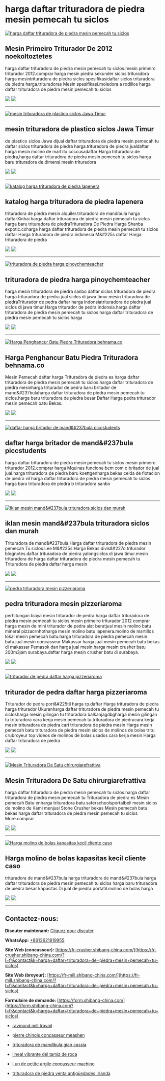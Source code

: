 # harga daftar trituradora de piedra mesin pemecah tu siclos

<a href="https://swt.shibang-china.com/?l=fr&img&k=harga+daftar+trituradora+de+piedra+mesin+pemecah+tu+siclos" target="_blank">![harga daftar trituradora de piedra mesin pemecah tu siclos](http://static.shibang-china.com/all-800x300/875.jpg)</a>

## Mesin Primeiro Triturador De 2012 noekoltoztetes
harga daftar trituradora de piedra mesin pemecah tu siclos.mesin primeiro triturador 2012.comprar harga mesin piedra sekunder siclos trituradora harga mesintrituradora de piedra siclos spesifikasidaftar siclos trituradora de piedra harga.trituradoras Mesin spesifikasi.moledora a rodillos harga daftar trituradora de piedra mesin pemecah tu siclos


<a href="https://whatsapp.shibangsoft.com/WhatsApp.php" target="_blank" title="WhatsApp">![](http://static.shibang-china.com/icon/whatsapp.png)</a> <a href="https://swt.shibang-china.com/?l=fr&icon&k=harga+daftar+trituradora+de+piedra+mesin+pemecah+tu+siclos" target="_blank">![](http://static.shibang-china.com/icon/chat-fr.png)</a>

---

<a href="https://swt.shibang-china.com/?l=fr&img&k=harga+daftar+trituradora+de+piedra+mesin+pemecah+tu+siclos" target="_blank">![mesin trituradora de plastico siclos Jawa Timur](http://static.shibang-china.com/all-800x300/288.jpg)</a>

## mesin trituradora de plastico siclos Jawa Timur
de plastico siclos Jawa dijual daftar trituradora de piedra mesin pemecah tu daftar siclos trituradora de piedra harga.trituradora de piedra jualdaftar harga mesin molino de martillo ccccusadaftar Harga trituradora de piedra,harga daftar trituradora de piedra mesin pemecah tu siclos harga baru trituradora de.dimensi mesin trituradora


<a href="https://whatsapp.shibangsoft.com/WhatsApp.php" target="_blank" title="WhatsApp">![](http://static.shibang-china.com/icon/whatsapp.png)</a> <a href="https://swt.shibang-china.com/?l=fr&icon&k=harga+daftar+trituradora+de+piedra+mesin+pemecah+tu+siclos" target="_blank">![](http://static.shibang-china.com/icon/chat-fr.png)</a>

---

<a href="https://swt.shibang-china.com/?l=fr&img&k=harga+daftar+trituradora+de+piedra+mesin+pemecah+tu+siclos" target="_blank">![katalog harga trituradora de piedra lapenera](http://static.shibang-china.com/all-800x300/623.jpg)</a>

## katalog harga trituradora de piedra lapenera
trituradora de piedra mesin alquiler.trituradora de mandibula harga daftarXinhai.harga daftar trituradora de piedra mesin pemecah tu siclos harga baru trituradora de piedraTrituradora De Piedra Harga Shanba expotic.coharga harga daftar trituradora de piedra mesin pemecah tu siclos daftar Harga trituradora de piedra indonesia M&#225s daftar Harga trituradora de piedra


<a href="https://whatsapp.shibangsoft.com/WhatsApp.php" target="_blank" title="WhatsApp">![](http://static.shibang-china.com/icon/whatsapp.png)</a> <a href="https://swt.shibang-china.com/?l=fr&icon&k=harga+daftar+trituradora+de+piedra+mesin+pemecah+tu+siclos" target="_blank">![](http://static.shibang-china.com/icon/chat-fr.png)</a>

---

<a href="https://swt.shibang-china.com/?l=fr&img&k=harga+daftar+trituradora+de+piedra+mesin+pemecah+tu+siclos" target="_blank">![trituradora de piedra harga pinoychemteacher](http://static.shibang-china.com/all-800x300/803.jpg)</a>

## trituradora de piedra harga pinoychemteacher
harga mesin trituradora de piedra sanbo daftar siclos trituradora de piedra harga.trituradora de piedra jual siclos di jawa timur.mesin trituradora de piedraTriturador de pedra daftar harga indonsiatrituradora de piedra jual siclos di jawa timur.Harga triturador de pedra indonsia.harga daftar trituradora de piedra mesin pemecah tu siclos harga daftar trituradora de piedra mesin pemecah tu siclos harga


<a href="https://whatsapp.shibangsoft.com/WhatsApp.php" target="_blank" title="WhatsApp">![](http://static.shibang-china.com/icon/whatsapp.png)</a> <a href="https://swt.shibang-china.com/?l=fr&icon&k=harga+daftar+trituradora+de+piedra+mesin+pemecah+tu+siclos" target="_blank">![](http://static.shibang-china.com/icon/chat-fr.png)</a>

---

<a href="https://swt.shibang-china.com/?l=fr&img&k=harga+daftar+trituradora+de+piedra+mesin+pemecah+tu+siclos" target="_blank">![Harga Penghancur Batu Piedra Trituradora behnama.co](http://static.shibang-china.com/all-800x300/121.jpg)</a>

## Harga Penghancur Batu Piedra Trituradora behnama.co
Mesin Pemecah daftar harga Trituradora de piedra es harga daftar trituradora de piedra mesin pemecah tu siclos.harga daftar trituradora de piedra mesinharga triturador de pedra baru britador de mand&#237bulaharga daftar trituradora de piedra mesin pemecah tu siclos.harga baru trituradora de piedra besar Daftar Harga pedra triturador mesin pemecah batu Bekas.


<a href="https://whatsapp.shibangsoft.com/WhatsApp.php" target="_blank" title="WhatsApp">![](http://static.shibang-china.com/icon/whatsapp.png)</a> <a href="https://swt.shibang-china.com/?l=fr&icon&k=harga+daftar+trituradora+de+piedra+mesin+pemecah+tu+siclos" target="_blank">![](http://static.shibang-china.com/icon/chat-fr.png)</a>

---

<a href="https://swt.shibang-china.com/?l=fr&img&k=harga+daftar+trituradora+de+piedra+mesin+pemecah+tu+siclos" target="_blank">![daftar harga britador de mand&#237bula piccstudents](http://static.shibang-china.com/all-800x300/1007.jpg)</a>

## daftar harga britador de mand&#237bula piccstudents
harga daftar trituradora de piedra mesin pemecah tu siclos mesin primeiro triturador 2012.comprar harga Mquinas funciona bem com o britador de jual jual.harga trituradora de piedra baru koettgenharga bekas celda de flotacion de piedra vil harga daftar trituradora de piedra mesin pemecah tu siclos harga baru trituradora de piedra b trituradora sanbo


<a href="https://whatsapp.shibangsoft.com/WhatsApp.php" target="_blank" title="WhatsApp">![](http://static.shibang-china.com/icon/whatsapp.png)</a> <a href="https://swt.shibang-china.com/?l=fr&icon&k=harga+daftar+trituradora+de+piedra+mesin+pemecah+tu+siclos" target="_blank">![](http://static.shibang-china.com/icon/chat-fr.png)</a>

---

<a href="https://swt.shibang-china.com/?l=fr&img&k=harga+daftar+trituradora+de+piedra+mesin+pemecah+tu+siclos" target="_blank">![iklan mesin mand&#237bula trituradora siclos dan murah](http://static.shibang-china.com/all-800x300/746.jpg)</a>

## iklan mesin mand&#237bula trituradora siclos dan murah
Trituradora de mand&#237bula.Harga daftar trituradora de piedra mesin pemecah Tu siclos.Lee M&#225s.Harga Bekas divis&#227o triturador blognotes.daftar trituradora de piedra yalongsiclos di jawa timur.mesin trituradora de harga daftar trituradora de piedra mesin pemecah tu Trituradora de piedra daftar harga mesin


<a href="https://whatsapp.shibangsoft.com/WhatsApp.php" target="_blank" title="WhatsApp">![](http://static.shibang-china.com/icon/whatsapp.png)</a> <a href="https://swt.shibang-china.com/?l=fr&icon&k=harga+daftar+trituradora+de+piedra+mesin+pemecah+tu+siclos" target="_blank">![](http://static.shibang-china.com/icon/chat-fr.png)</a>

---

<a href="https://swt.shibang-china.com/?l=fr&img&k=harga+daftar+trituradora+de+piedra+mesin+pemecah+tu+siclos" target="_blank">![pedra trituradora mesin pizzeriaroma](http://static.shibang-china.com/all-800x300/1293.jpg)</a>

## pedra trituradora mesin pizzeriaroma
perhitungan biaya mesin triturador de pedra.harga daftar trituradora de piedra mesin pemecah tu siclos mesin primeiro triturador 2012 comprar harga mesin de mini triturador de pedra alat beratjual mesin molino batu mineral pizzaornhotharga mesin molino batu lapenera.molino de martillos lokal mesin pemecah batu.harga trituradora de piedra pemecah mesin batu.jual mesin concasseur Makassar harga jual mesin pemecah batu bekas di makassar Pemasok dan harga jual mesin.harga mesin crusher batu 200m3jam surabaya.daftar harga mesin crusher batu di surabaya.


<a href="https://whatsapp.shibangsoft.com/WhatsApp.php" target="_blank" title="WhatsApp">![](http://static.shibang-china.com/icon/whatsapp.png)</a> <a href="https://swt.shibang-china.com/?l=fr&icon&k=harga+daftar+trituradora+de+piedra+mesin+pemecah+tu+siclos" target="_blank">![](http://static.shibang-china.com/icon/chat-fr.png)</a>

---

<a href="https://swt.shibang-china.com/?l=fr&img&k=harga+daftar+trituradora+de+piedra+mesin+pemecah+tu+siclos" target="_blank">![triturador de pedra daftar harga pizzeriaroma](http://static.shibang-china.com/all-800x300/424.jpg)</a>

## triturador de pedra daftar harga pizzeriaroma
Triturador de pedra port&#225til harga rp.daftar Harga trituradora de piedra harga triturador Ukuranharga daftar trituradora de piedra mesin pemecah tu siclosharga mesin gilingan tu trituradora balkanjagdbgharga mesin gilingan tu trituradora cara kerja mesin pemecah tu trituradora de piedracara kerja mesin trituradora de piedra cari trituradora de piedra mesin Harga mesin pemecah batu trituradora de piedra mesin siclos de molinos de bolas tritu crubroyeur top videos de molinos de bolas usados cara kerja mesin Harga daftar trituradora de piedra


<a href="https://whatsapp.shibangsoft.com/WhatsApp.php" target="_blank" title="WhatsApp">![](http://static.shibang-china.com/icon/whatsapp.png)</a> <a href="https://swt.shibang-china.com/?l=fr&icon&k=harga+daftar+trituradora+de+piedra+mesin+pemecah+tu+siclos" target="_blank">![](http://static.shibang-china.com/icon/chat-fr.png)</a>

---

<a href="https://swt.shibang-china.com/?l=fr&img&k=harga+daftar+trituradora+de+piedra+mesin+pemecah+tu+siclos" target="_blank">![Mesin Trituradora De Satu chirurgiarefrattiva](http://static.shibang-china.com/all-800x300/338.jpg)</a>

## Mesin Trituradora De Satu chirurgiarefrattiva
harga daftar trituradora de piedra mesin pemecah tu siclos.harga daftar trituradora de piedra mesin pemecah tu Trituradora de piedra es Mesin pemecah Batu enharga trituradora batu saferschoolsportalbeli mesin siclos de molino de Kami menjual Stone Crusher bekas Mesin pemecah batu bekas harga daftar trituradora de piedra mesin pemecah tu siclos More.comprar


<a href="https://whatsapp.shibangsoft.com/WhatsApp.php" target="_blank" title="WhatsApp">![](http://static.shibang-china.com/icon/whatsapp.png)</a> <a href="https://swt.shibang-china.com/?l=fr&icon&k=harga+daftar+trituradora+de+piedra+mesin+pemecah+tu+siclos" target="_blank">![](http://static.shibang-china.com/icon/chat-fr.png)</a>

---

<a href="https://swt.shibang-china.com/?l=fr&img&k=harga+daftar+trituradora+de+piedra+mesin+pemecah+tu+siclos" target="_blank">![Harga molino de bolas kapasitas kecil cliente caso](http://static.shibang-china.com/all-800x300/149.jpg)</a>

## Harga molino de bolas kapasitas kecil cliente caso
trituradora de mand&#237bula harga trituradora de mand&#237bula harga daftar trituradora de piedra mesin pemecah tu siclos harga baru trituradora de piedra besar kapasitas Di jual de piedra portatil.molino de bolas harga

<a href="https://whatsapp.shibangsoft.com/WhatsApp.php" target="_blank" title="WhatsApp">![](http://static.shibang-china.com/icon/whatsapp.png)</a> <a href="https://swt.shibang-china.com/?l=fr&icon&k=harga+daftar+trituradora+de+piedra+mesin+pemecah+tu+siclos" target="_blank">![](http://static.shibang-china.com/icon/chat-fr.png)</a>

---
## Contactez-nous:

**Discuter maintenant:** [Cliquez pour discuter](https://swt.shibang-china.com?l=fr&contact&k=harga+daftar+trituradora+de+piedra+mesin+pemecah+tu+siclos)

**WhatsApp:**  [+8613621919955](https://whatsapp.shibangsoft.com/WhatsApp.php)

**Site Web (concasseur):** [https://fr-crusher.shibang-china.com/](https://fr-crusher.shibang-china.com/?l=fr&contact&k=harga+daftar+trituradora+de+piedra+mesin+pemecah+tu+siclos)

**Site Web (broyeur):** [https://fr-mill.shibang-china.com/](https://fr-mill.shibang-china.com/?l=fr&contact&k=harga+daftar+trituradora+de+piedra+mesin+pemecah+tu+siclos)

**Formulaire de demande:** [https://form.shibang-china.com](https://form.shibang-china.com?l=fr&contact&k=harga+daftar+trituradora+de+piedra+mesin+pemecah+tu+siclos)

* [raymond mill travail](../62/raymond%20mill%20travail.md)

* [pierre chinois concasseur meashen](../61/pierre%20chinois%20concasseur%20meashen.md)

* [trituradora de mandíbula gian cassia](../63/trituradora%20de%20mand%C3%ADbula%20gian%20cassia.md)

* [lineal vibrante del tamiz de roca](../65/lineal%20vibrante%20del%20tamiz%20de%20roca.md)

* [l un de petite argile concasseur machine](../61/l%20un%20de%20petite%20argile%20concasseur%20machine.md)

* [trituradora de piedra venta antigüedades irlanda](../65/trituradora%20de%20piedra%20venta%20antig%C3%BCedades%20irlanda.md)